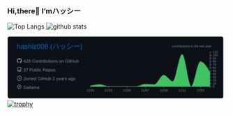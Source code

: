 ### Hi,there👏 I’mハッシー
<p align="left"> 
  <img alt="Top Langs" height="180px" width="380px" src="https://github-readme-stats.vercel.app/api?username=hashiz008&theme=prussian" />
  <img alt="github stats" height="170px" width="380px" src="https://github-readme-stats.vercel.app/api/top-langs/?username=hashiz008&layout=compact&theme=prussian" />
</p>

![](https://raw.githubusercontent.com/hashiz008/hashiz008/main/profile-summary-card-output/github_dark/0-profile-details.svg)
[![trophy](https://github-profile-trophy.vercel.app/?username=hashiz008&theme=algolia&column=7)](https://github.com/ryo-ma/github-profile-trophy)
